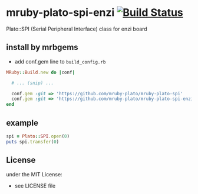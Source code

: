 # mruby-plato-spi-enzi   [![Build Status](https://travis-ci.org/mruby-plato/mruby-plato-spi-enzi.svg?branch=master)](https://travis-ci.org/mruby-plato/mruby-plato-spi-enzi)
Plato::SPI (Serial Peripheral Interface) class for enzi board
## install by mrbgems
- add conf.gem line to `build_config.rb`

```ruby
MRuby::Build.new do |conf|

  # ... (snip) ...

  conf.gem :git => 'https://github.com/mruby-plato/mruby-plato-spi'
  conf.gem :git => 'https://github.com/mruby-plato/mruby-plato-spi-enzi'
end
```

## example
```ruby
spi = Plato::SPI.open(0)
puts spi.transfer(0)
```

## License
under the MIT License:
- see LICENSE file
